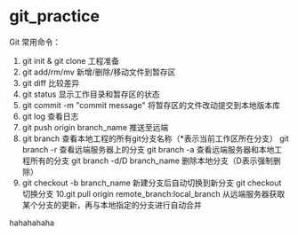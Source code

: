 # git_practice

Git 常用命令：
1. git init & git clone 工程准备
2. git add/rm/mv 新增/删除/移动文件到暂存区
3. git diff 比较差异
4. git status 显示工作目录和暂存区的状态
5. git commit -m "commit message" 将暂存区的文件改动提交到本地版本库
6. git log 查看日志
7. git push origin branch_name 推送至远端
8. git branch 查看本地工程的所有git分支名称（*表示当前工作区所在分支）
   git branch -r 查看远端服务器上的分支
   git branch -a 查看远端服务器和本地工程所有的分支
   git branch -d/D branch_name 删除本地分支（D表示强制删除）
9. git checkout -b branch_name 新建分支后自动切换到新分支
   git checkout 切换分支
10.git pull origin remote_branch:local_branch 从远端服务器获取某个分支的更新，再与本地指定的分支进行自动合并
   
hahahahaha